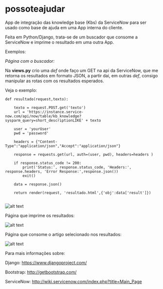 # possoteajudar

App de integração das knowledge base (Kbs) da ServiceNow para ser usado como base de ajuda em uma App interna do cliente.

Feita em Python/Django, trata-se de um buscador que consome a ServiceNow e imprime o resultado em uma outra App.

Exemplos:

*Página com o buscador:*

Na **views.py** crio uma *def* onde faço um GET na api da ServiceNow, que me retorna os resultados em formato JSON, a partir dai, em outras *def*, consigo manipular as rotas com os resultados esperados.

Veja o exemplo:

```
def resultado(request,texto):

    texto = request.POST.get('texto')
    url = 'https://instance.service-now.com/api/now/table/kb_knowledge?sysparm_query=short_descriptionLIKE' + texto

    user = 'yourUser'
    pwd = 'password'

    headers = {"Content-Type":"application/json","Accept":"application/json"}

    response = requests.get(url, auth=(user, pwd), headers=headers )

    if response.status_code != 200: 
        print('Status:', response.status_code, 'Headers:', response.headers, 'Error Response:',response.json())
        exit()

    data = response.json()

    return render(request, 'resultado.html',{'obj':data['result']})    
    
```

![alt text](https://github.com/velosos/possoteajudar/blob/master/getKbs/staticfiles/img/Captura%20de%20Tela%202017-09-04%20%C3%A0s%2011.07.51.png)


Página que imprime os resultados:

![alt text](https://github.com/velosos/possoteajudar/blob/master/getKbs/staticfiles/img/Captura%20de%20Tela%202017-09-04%20%C3%A0s%2011.08.05.png)

Página que consome o artigo selecionado nos resultados: 

![alt text](https://github.com/velosos/possoteajudar/blob/master/getKbs/staticfiles/img/Captura%20de%20Tela%202017-09-04%20%C3%A0s%2011.08.37.png)

Para mais informações sobre:

Django: https://www.djangoproject.com/

Bootstrap: http://getbootstrap.com/

ServiceNow: http://wiki.servicenow.com/index.php?title=Main_Page


